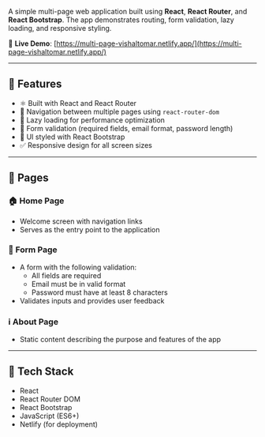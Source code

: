 A simple multi-page web application built using **React**, **React Router**, and **React Bootstrap**. The app demonstrates routing, form validation, lazy loading, and responsive styling.

🔗 **Live Demo**: [https://multi-page-vishaltomar.netlify.app/](https://multi-page-vishaltomar.netlify.app/)

---

## 🚀 Features

- ⚛️ Built with React and React Router
- 🧭 Navigation between multiple pages using `react-router-dom`
- 📄 Lazy loading for performance optimization
- 🧾 Form validation (required fields, email format, password length)
- 🎨 UI styled with React Bootstrap
- ✅ Responsive design for all screen sizes

---

## 📄 Pages

### 🏠 Home Page
- Welcome screen with navigation links
- Serves as the entry point to the application

### 📝 Form Page
- A form with the following validation:
  - All fields are required
  - Email must be in valid format
  - Password must have at least 8 characters
- Validates inputs and provides user feedback

### ℹ️ About Page
- Static content describing the purpose and features of the app

---

## 🧰 Tech Stack

- React
- React Router DOM
- React Bootstrap
- JavaScript (ES6+)
- Netlify (for deployment)
